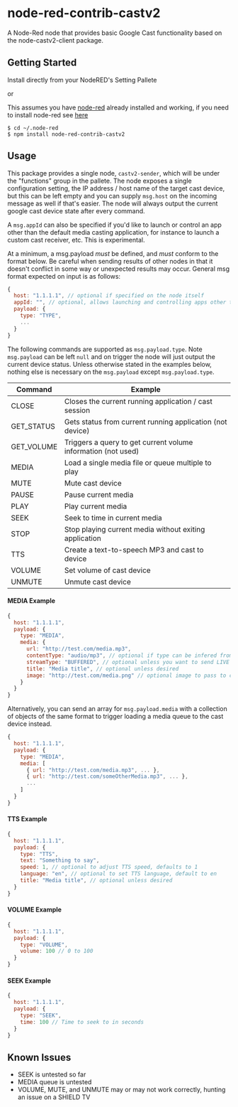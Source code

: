 # node-red-contrib-castv2

A Node-Red node that provides basic Google Cast functionality based on the node-castv2-client package.

## Getting Started

Install directly from your NodeRED's Setting Pallete

or

This assumes you have [node-red](http://nodered.org/) already installed and working, if you need to install node-red see [here](http://nodered.org/docs/getting-started/installation)

```shell
$ cd ~/.node-red
$ npm install node-red-contrib-castv2
```
## Usage

This package provides a single node, `castv2-sender`, which will be under the "functions" group in the pallete. The node exposes a single configuration setting, the IP address / host name of the target cast device, but this can be left empty and you can supply `msg.host` on the incoming message as well if that's easier. The node will always output the current google cast device state after every command.

A `msg.appId` can also be specified if you'd like to launch or control an app other than the default media casting application, for instance to launch a custom cast receiver, etc. This is experimental.

At a minimum, a msg.payload *must* be defined, and *must* conform to the format below. Be careful when sending results of other nodes in that it doesn't conflict in some way or unexpected results may occur. General msg format expected on input is as follows:

```js
{
  host: "1.1.1.1", // optional if specified on the node itself
  appId: "", // optional, allows launching and controlling apps other than DefaultMediaReceiver
  payload: {
    type: "TYPE",
    ...
  }
}
```

The following commands are supported as `msg.payload.type`. Note `msg.payload` can be left `null` and on trigger the node will just output the current device status. Unless otherwise stated in the examples below, nothing else is necessary on the `msg.payload` except `msg.payload.type`.

| Command    | Example                                                          |
|------------|------------------------------------------------------------------|
| CLOSE      | Closes the current running application / cast session            |
| GET_STATUS | Gets status from current running application (not device)        |
| GET_VOLUME | Triggers a query to get current volume information (not used)    |
| MEDIA      | Load a single media file or queue multiple to play               |
| MUTE       | Mute cast device                                                 |
| PAUSE      | Pause current media                                              |
| PLAY       | Play current media                                               |
| SEEK       | Seek to time in current media                                    |
| STOP       | Stop playing current media without exiting application           |
| TTS        | Create a text-to-speech MP3 and cast to device                   |
| VOLUME     | Set volume of cast device                                        |
| UNMUTE     | Unmute cast device                                               |

#### MEDIA Example

```js
{
  host: "1.1.1.1",
  payload: {
    type: "MEDIA",
    media: {
      url: "http://test.com/media.mp3",
      contentType: "audio/mp3", // optional if type can be infered from url file type
      streamType: "BUFFERED", // optional unless you want to send LIVE instead
      title: "Media title", // optional unless desired
      image: "http://test.com/media.png" // optional image to pass to cast device for icon, etc.
    }
  }
}
```

Alternatively, you can send an array for `msg.payload.media` with a collection of objects of the same format to trigger loading a media queue to the cast device instead.

```js
{
  host: "1.1.1.1",
  payload: {
    type: "MEDIA",
    media: [
      { url: "http://test.com/media.mp3", ... },
      { url: "http://test.com/someOtherMedia.mp3", ... },
      ...
    ]
  }
}
```

#### TTS Example

```js
{
  host: "1.1.1.1",
  payload: {
    type: "TTS",
    text: "Something to say",
    speed: 1, // optional to adjust TTS speed, defaults to 1
    language: "en", // optional to set TTS language, default to en
    title: "Media title", // optional unless desired
  }
}
```

#### VOLUME Example

```js
{
  host: "1.1.1.1",
  payload: {
    type: "VOLUME",
    volume: 100 // 0 to 100
  }
}
```

#### SEEK Example

```js
{
  host: "1.1.1.1",
  payload: {
    type: "SEEK",
    time: 100 // Time to seek to in seconds
  }
}
```

## Known Issues
- SEEK is untested so far
- MEDIA queue is untested
- VOLUME, MUTE, and UNMUTE may or may not work correctly, hunting an issue on a SHIELD TV

